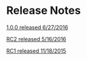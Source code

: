 # Release Notes

[1.0.0 released 6/27/2016](1.0/1.0.0.md)

[RC2 released 5/16/2016](1.0/Release-Notes-RC2.md)

[RC1 released 11/18/2015](1.0/Release-Notes-RC1.md)

